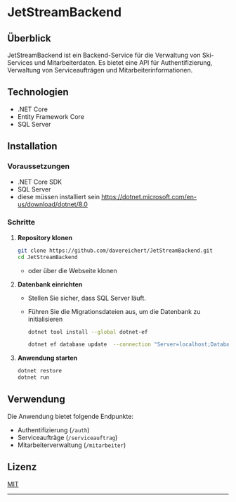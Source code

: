 
# JetStreamBackend

## Überblick
JetStreamBackend ist ein Backend-Service für die Verwaltung von Ski-Services und Mitarbeiterdaten. Es bietet eine API für Authentifizierung, Verwaltung von Serviceaufträgen und Mitarbeiterinformationen.

## Technologien
- .NET Core
- Entity Framework Core
- SQL Server

## Installation

### Voraussetzungen
- .NET Core SDK
- SQL Server
- diese müssen installiert sein 
https://dotnet.microsoft.com/en-us/download/dotnet/8.0

### Schritte
1. **Repository klonen**
   ```bash
   git clone https://github.com/davereichert/JetStreamBackend.git
   cd JetStreamBackend
   ```
   - oder über die Webseite klonen

2. **Datenbank einrichten**
   - Stellen Sie sicher, dass SQL Server läuft.
   - Führen Sie die Migrationsdateien aus, um die Datenbank zu initialisieren

     ```bash
     dotnet tool install --global dotnet-ef

     dotnet ef database update  --connection "Server=localhost;Database=JetStream;Trusted_Connection=True;TrustServerCertificate=True;MultipleActiveResultSets=true"
     ```

3. **Anwendung starten**
   ```bash
   dotnet restore
   dotnet run
   ```

## Verwendung
Die Anwendung bietet folgende Endpunkte:
- Authentifizierung (`/auth`)
- Serviceaufträge (`/serviceauftrag`)
- Mitarbeiterverwaltung (`/mitarbeiter`)

## Lizenz
[MIT](https://choosealicense.com/licenses/mit/)

---

